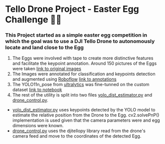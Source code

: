 # Tello Drone Project - Easter Egg Challenge 🐇🥚

### This Project started as a simple easter egg competition in which the goal was to use a DJI Tello Drone to autonomously locate and land close to the Egg

1. The Eggs were involved with tape to create more distinctive features and facilitate the keypoint annotation. Around 150 pictures of the Eggs were taken [link to original images](/Eggs_Pose_Images) 
2. The Images were annotated for classification and keypoints detection and augmented using [Roboflow](https://roboflow.com/) [link to annotations](/Egg_Pose_Labeled)
3. The YOLO11n_pose from [ultralytics](https://docs.ultralytics.com/tasks/pose/) was fine-tunned on the custom dataset [link to notebook](/Pose_Yolo.ipynb)
4. The rest of the utility is split into two files [yolo_dist_estimator.py](yolo_dist_estimator.py) and [drone_control.py](drone_control.py).
- [yolo_dist_estimator.py](yolo_dist_estimator.py) uses keypoints detected by the YOLO model to estimate the relative position from the Drone to the Egg. cv2.solvePnP() implementation is used given that the camera parameters were and egg dimensions were known.
- [drone_control.py](drone_control.py) uses the djitellopy library read from the drone's camera feed and move to the coordinates of the detected Egg. 
